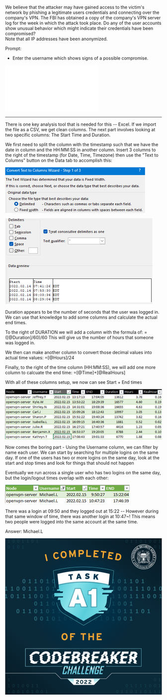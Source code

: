 We believe that the attacker may have gained access to the victim's network by phishing a legitimate users credentials and connecting over the company's VPN. The FBI has obtained a copy of the company's VPN server log for the week in which the attack took place. Do any of the user accounts show unusual behavior which might indicate their credentials have been compromised?  
Note that all IP addresses have been anonymized.

Prompt:
-   Enter the username which shows signs of a possible compromise.

![VPN.log](/A1/Files/vpn.log)

---

There is one key analysis tool that is needed for this -- Excel.
If we import the file as a CSV, we get clean columns.  The next part involves looking at two specific columns:  The Start Time and Duration.

We first need to split the column with the timestamp such that we have the date in column and the HH:MM:SS in another column.  Insert 3 columns to the right of the timestamp (for Date, Time, Timezone) then use the "Text to Columns" button on the Data tab to accomplish this:

![](/A1/Files/Pasted%20image%2020221116183147.png)

![](/A1/Files/Pasted%20image%2020221116183208.png)

Duration appears to be the number of seconds that the user was logged in.  We can use that knowledge to add some columns and calculate the actual end times.

To the right of DURATION we will add a column with the formula of:
	=([@Duration]/60)/60
This will give us the number of hours that someone was logged in.

We then can make another column to convert those decimal values into actual time values:
	=[@Hours]/24

Finally, to the right of the time column (HH:MM:SS), we will add one more column to calcuate the end time:
	=[@Time]+[@RealHours]

With all of these columns setup, we now can see Start + End times

![](/A1/Files/Pasted%20image%2020221116184145.png)

Now comes the boring part - Using the Username column, we can filter by name each user.  We can start by searching for multiple logins on the same day.  If one of the users has two or more logins on the same day, look at the start and stop times and look for things that should not happen

Eventually we run across a single user who has two logins on the same day, but the login/logout times overlap with each other:

![](/A1/Files/Pasted%20image%2020221116184530.png)

There was a login at 09:50 and they logged out at 15:22 -- However during that same window of time, there was another login at 10:47~!  This means two people were logged into the same account at the same time.

Answer: Michael.L

![](/A1/Files/badgea1.png)
